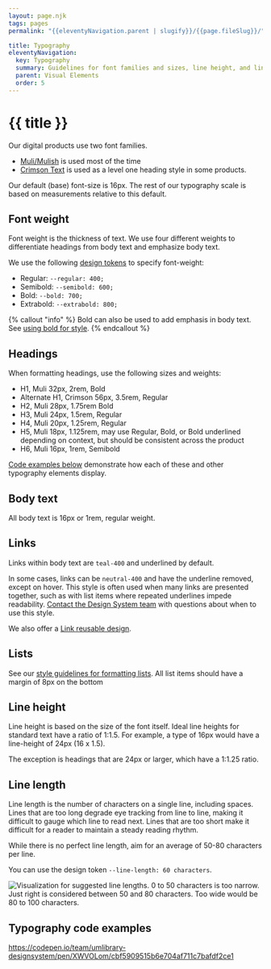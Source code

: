 ```yaml
---
layout: page.njk
tags: pages
permalink: "{{eleventyNavigation.parent | slugify}}/{{page.fileSlug}}/"

title: Typography
eleventyNavigation:
  key: Typography
  summary: Guidelines for font families and sizes, line height, and line length.
  parent: Visual Elements
  order: 5
---
```


# {{ title }}

Our digital products use two font families.

* [Muli/Mulish](https://fonts.google.com/specimen/Mulish) is used most of the time
* [Crimson Text](https://fonts.google.com/specimen/Crimson+Text) is used as a level one heading style in some products.

Our default (base) font-size is 16px. The rest of our typography scale is based on measurements relative to this default.

## Font weight

Font weight is the thickness of text. We use four different weights to differentiate headings from body text and emphasize body text.

We use the following [design tokens](/about/web-components-and-design-tokens/#design-tokens) to specify font-weight:

* Regular: `--regular: 400;`  
* Semibold: `--semibold: 600;`  
* Bold: `--bold: 700;`
* Extrabold: `--extrabold: 800;`

{% callout "info" %}
Bold can also be used to add emphasis in body text. See [using bold for style](https://design-system.lib.umich.edu/content/grammar-and-style/#bold-and-italics).
{% endcallout %}

## Headings

When formatting headings, use the following sizes and weights:

* H1, Muli 32px, 2rem, Bold  
* Alternate H1, Crimson 56px, 3.5rem, Regular  
* H2, Muli 28px, 1.75rem Bold  
* H3, Muli 24px, 1.5rem, Regular  
* H4, Muli 20px, 1.25rem, Regular  
* H5, Muli 18px, 1.125rem, may use Regular, Bold, or Bold underlined depending on context, but should be consistent across the product  
* H6, Muli 16px, 1rem, Semibold

[Code examples below](#typography-code-examples) demonstrate how each of these and other typography elements display.  

## Body text

All body text is 16px or 1rem, regular weight.

## Links

Links within body text are `teal-400` and underlined by default.

In some cases, links can be `neutral-400` and have the underline removed, except on hover. This style is often used when many links are presented together, such as with list items where repeated underlines impede readability. [Contact the Design System team](/about/get-in-touch/) with questions about when to use this style.

We also offer a [Link reusable design](/reusable-designs/link).

## Lists

See our [style guidelines for formatting lists](/content/grammar-and-style/#lists). All list items should have a margin of 8px on the bottom

## Line height

Line height is based on the size of the font itself. Ideal line heights for standard text have a ratio of 1:1.5. For example, a type of 16px would have a line-height of 24px (16 x 1.5).

The exception is headings that are 24px or larger, which have a 1:1.25 ratio.

## Line length

Line length is the number of characters on a single line, including spaces. Lines that are too long degrade eye tracking from line to line, making it difficult to gauge which line to read next. Lines that are too short make it difficult for a reader to maintain a steady reading rhythm.

While there is no perfect line length, aim for an average of 50-80 characters per line.

You can use the design token `--line-length: 60 characters`.

<img src="https://assets.codepen.io/t-1120/Line-Length-v2.png?format=auto" alt="Visualization for suggested line lengths. 0 to 50 characters is too narrow. Just right is considered between 50 and 80 characters. Too wide would be 80 to 100 characters.">

## Typography code examples

https://codepen.io/team/umlibrary-designsystem/pen/XWVOLom/cbf5909515b6e704af711c7bafdf2ce1
